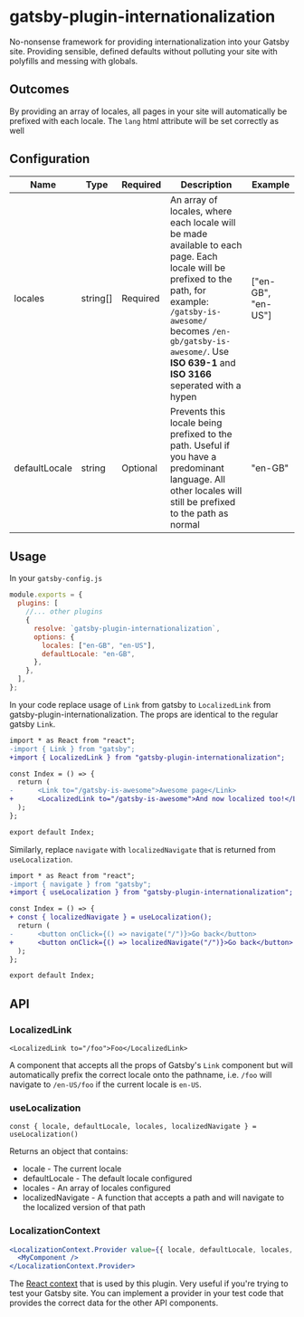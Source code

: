 # gatsby-plugin-internationalization

No-nonsense framework for providing internationalization into your Gatsby site. Providing sensible, defined defaults without polluting your site with polyfills and messing with globals.

## Outcomes

By providing an array of locales, all pages in your site will automatically be prefixed with each locale. The `lang` html attribute will be set correctly as well

## Configuration

| Name          | Type     | Required | Description                                                                                                                                                                                                                                             | Example            |
| ------------- | -------- | -------- | ------------------------------------------------------------------------------------------------------------------------------------------------------------------------------------------------------------------------------------------------------- | ------------------ |
| locales       | string[] | Required | An array of locales, where each locale will be made available to each page. Each locale will be prefixed to the path, for example: `/gatsby-is-awesome/` becomes `/en-gb/gatsby-is-awesome/`. Use **ISO 639-1** and **ISO 3166** seperated with a hypen | ["en-GB", "en-US"] |
| defaultLocale | string   | Optional | Prevents this locale being prefixed to the path. Useful if you have a predominant language. All other locales will still be prefixed to the path as normal                                                                                              | "en-GB"            |

## Usage

In your `gatsby-config.js`

```js
module.exports = {
  plugins: [
    //... other plugins
    {
      resolve: `gatsby-plugin-internationalization`,
      options: {
        locales: ["en-GB", "en-US"],
        defaultLocale: "en-GB",
      },
    },
  ],
};
```

In your code replace usage of `Link` from gatsby to `LocalizedLink` from gatsby-plugin-internationalization. The props are identical to the regular gatsby `Link`.

```diff
import * as React from "react";
-import { Link } from "gatsby";
+import { LocalizedLink } from "gatsby-plugin-internationalization";

const Index = () => {
  return (
-      <Link to="/gatsby-is-awesome">Awesome page</Link>
+      <LocalizedLink to="/gatsby-is-awesome">And now localized too!</LocalizedLink>
  );
};

export default Index;
```

Similarly, replace `navigate` with `localizedNavigate` that is returned from `useLocalization`.

```diff
import * as React from "react";
-import { navigate } from "gatsby";
+import { useLocalization } from "gatsby-plugin-internationalization";

const Index = () => {
+ const { localizedNavigate } = useLocalization();
  return (
-      <button onClick={() => navigate("/")}>Go back</button>
+      <button onClick={() => localizedNavigate("/")}>Go back</button>
  );
};

export default Index;
```

## API

### LocalizedLink

`<LocalizedLink to="/foo">Foo</LocalizedLink>`

A component that accepts all the props of Gatsby's `Link` component but will automatically prefix the correct locale onto the pathname, i.e. `/foo` will navigate to `/en-US/foo` if the current locale is `en-US`.

### useLocalization

`const { locale, defaultLocale, locales, localizedNavigate } = useLocalization()`

Returns an object that contains:

- locale - The current locale
- defaultLocale - The default locale configured
- locales - An array of locales configured
- localizedNavigate - A function that accepts a path and will navigate to the localized version of that path

### LocalizationContext

```jsx
<LocalizationContext.Provider value={{ locale, defaultLocale, locales, localizedNavigate }}>
  <MyComponent />
</LocalizationContext.Provider>
```

The [React context](https://reactjs.org/docs/context.html) that is used by this plugin. Very useful if you're trying to test your Gatsby site. You can implement a provider in your test code that provides the correct data for the other API components.